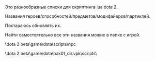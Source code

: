 Это разнообразные списки для скриптинга lua dota 2.

Названия героев/способностей/предметов/модифайеров/партиклей.

Постараюсь обновлять их.

Найти самостоятельно все эти названия можно в папке с игрой.

\dota 2 beta\game\dota\scripts\npc

\dota 2 beta\game\dota\pak01_dir.vpk\scripts\

